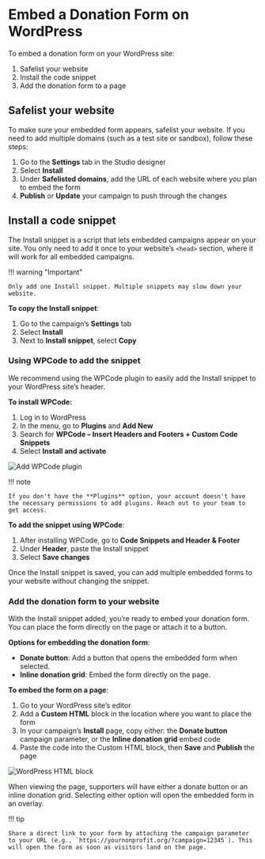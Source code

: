 # Embed a Donation Form on WordPress

To embed a donation form on your WordPress site:

1. Safelist your website
2. Install the code snippet
3. Add the donation form to a page

## Safelist your website

To make sure your embedded form appears, safelist your website. If you need to add multiple domains (such as a test site or sandbox), follow these steps:

1. Go to the **Settings** tab in the Studio designer
2. Select **Install**
3. Under **Safelisted domains**, add the URL of each website where you plan to embed the form
4. **Publish** or **Update** your campaign to push through the changes

## Install a code snippet

The Install snippet is a script that lets embedded campaigns appear on your site. You only need to add it once to your website’s `<head>` section, where it will work for all embedded campaigns.

!!! warning "Important"

    Only add one Install snippet. Multiple snippets may slow down your website.

**To copy the Install snippet**:

1. Go to the campaign’s **Settings** tab
2. Select **Install**
3. Next to **Install snippet**, select **Copy**

### Using WPCode to add the snippet

We recommend using the WPCode plugin to easily add the Install snippet to your WordPress site’s header.

**To install WPCode:**

1. Log in to WordPress
2. In the menu, go to **Plugins** and **Add New**
3. Search for **WPCode – Insert Headers and Footers + Custom Code Snippets**
4. Select **Install and activate**

![Add WPCode plugin](https://learn.classy.org/rs/673-DCU-558/images/wordpress-add-wpcode.gif)

!!! note

    If you don't have the **Plugins** option, your account doesn't have the necessary permissions to add plugins. Reach out to your team to get access.

**To add the snippet using WPCode**:

1. After installing WPCode, go to **Code Snippets **and** Header & Footer**
2. Under **Header**, paste the Install snippet
3. Select **Save changes**

Once the Install snippet is saved, you can add multiple embedded forms to your website without changing the snippet.

### Add the donation form to your website

With the Install snippet added, you’re ready to embed your donation form. You can place the form directly on the page or attach it to a button.

**Options for embedding the donation form**:

- **Donate button**: Add a button that opens the embedded form when selected.
- **Inline donation grid**: Embed the form directly on the page.

**To embed the form on a page**:

1. Go to your WordPress site’s editor
2. Add a **Custom HTML** block in the location where you want to place the form
3. In your campaign’s **Install** page, copy either: the **Donate button** campaign parameter, or the **Inline donation grid** embed code
4. Paste the code into the Custom HTML block, then **Save** and **Publish** the page

![WordPress HTML block](https://learn.classy.org/rs/673-DCU-558/images/wordpress-custom-html-block.png)

When viewing the page, supporters will have either a donate button or an inline donation grid. Selecting either option will open the embedded form in an overlay.

!!! tip

    Share a direct link to your form by attaching the campaign parameter to your URL (e.g., `https://yournonprofit.org/?campaign=12345`). This will open the form as soon as visitors land on the page.
